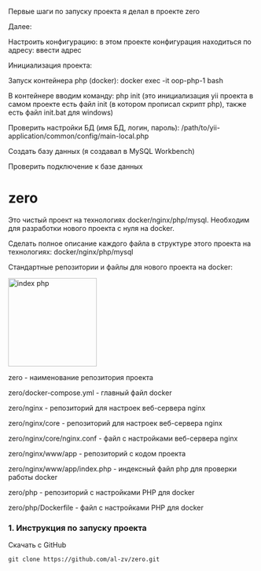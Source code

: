 Первые шаги по запуску проекта я делал в проекте zero

Далее:

Настроить конфигурацию: в этом проекте конфигурация находиться по адресу: ввести адрес

Инициализация проекта:

Запуск контейнера php (docker):
docker exec -it oop-php-1 bash

В контейнере вводим команду:
php init (это инициализация yii проекта в самом проекте есть файл init (в котором прописал скрипт php), также есть файл init.bat для windows)

Проверить настройки БД (имя БД, логин, пароль):
/path/to/yii-application/common/config/main-local.php

Создать базу данных (я создавал в MySQL Workbench)

Проверить подключение к базе данных

# zero

Это чистый проект на технологиях docker/nginx/php/mysql. Необходим для разработки нового проекта с нуля на docker.

Сделать полное описание каждого файла в структуре этого проекта на технологиях: docker/nginx/php/mysql

Стандартные репозитории и файлы для нового проекта на docker:

<img width="180" alt="index php" src="https://github.com/al-zv/zero/assets/63869857/77fd833a-1d9b-4e59-96e5-4f60e80f1e69">

zero - наименование репозитория проекта

zero/docker-compose.yml - главный файл docker


zero/nginx - репозиторий для настроек веб-сервера nginx

zero/nginx/core - репозиторий для настроек веб-сервера nginx

zero/nginx/core/nginx.conf - файл с настройками веб-сервера nginx


zero/nginx/www/app - репозиторий с кодом проекта

zero/nginx/www/app/index.php - индексный файл php для проверки работы docker


zero/php - репозиторий с настройками PHP для docker

zero/php/Dockerfile - файл с настройками PHP для docker

### <a name="21">1. Инструкция по запуску проекта</a> 

Скачать с GitHub

    git clone https://github.com/al-zv/zero.git
